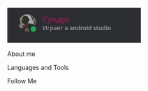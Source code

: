 [![Header](https://github.com/Asliddin009/Asliddin009/blob/main/assets/oHCXJV3EK8o.jpg)](
    https://discord.gg/bsybq9EZ
)

About me 

Languages and Tools

Follow Me
